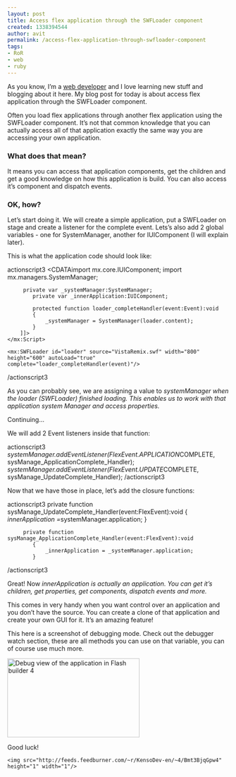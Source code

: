 ```yaml
---
layout: post
title: Access flex application through the SWFLoader component
created: 1338394544
author: avit
permalink: /access-flex-application-through-swfloader-component
tags:
- RoR
- web
- ruby
---
```

<p>As you know, I’m a <a href='http://www.kensodev.com/about-avi-tzurel/' target='_blank'>web developer</a> and I love learning new stuff and blogging about it here. My blog post for today is about access flex application through the SWFLoader component.</p>

<p>Often you load flex applications through another flex application using the SWFLoader component. It’s not that common knowledge that you can actually access all of that application exactly the same way you are accessing your own application. <h3>What does that mean?</h3> It means you can access that application components, get the children and get a good knowledge on how this application is build. You can also access it’s component and dispatch events. <h3>OK, how?</h3> Let’s start doing it. We will create a simple application, put a SWFLoader on stage and create a listener for the complete event. Lets’s also add 2 global variables - one for SystemManager, another for IUIComponent (I will explain later).</p>

<p>This is what the application code should look like:</p>

<p><span>actionscript3</span> <?xml version="1.0" encoding="utf-8"?> <mx:Application xmlns:mx="http://www.adobe.com/2006/mxml" layout="absolute" minWidth="955" minHeight="600"> <mx:Script> <<span>CDATA<span>import mx.core.IUIComponent; import mx.managers.SystemManager;</span></span></p>

<pre><code>		private var _systemManager:SystemManager;
		private var _innerApplication:IUIComponent;

		protected function loader_completeHandler(event:Event):void
		{
			_systemManager = SystemManager(loader.content);
		}
	]]&gt;
&lt;/mx:Script&gt;

&lt;mx:SWFLoader id=&quot;loader&quot; source=&quot;VistaRemix.swf&quot; width=&quot;800&quot; height=&quot;600&quot; autoLoad=&quot;true&quot; complete=&quot;loader_completeHandler(event)&quot;/&gt;</code></pre>

<p></mx:Application> <span>/actionscript3</span></p>

<p>As you can probably see, we are assigning a value to <em>systemManager when the loader (SWFLoader) finished loading. This enables us to work with that application system Manager and access properties.</em></p>

<p>Continuing…</p>

<p>We will add 2 Event listeners inside that function:</p>

<p><span>actionscript3</span> <em>systemManager.addEventListener(FlexEvent.APPLICATION</em>COMPLETE, sysManage_ApplicationComplete_Handler); <em>systemManager.addEventListener(FlexEvent.UPDATE</em>COMPLETE, sysManage_UpdateComplete_Handler); <span>/actionscript3</span></p>

<p>Now that we have those in place, let’s add the closure functions:</p>

<p><span>actionscript3</span> private function sysManage_UpdateComplete_Handler(event:FlexEvent):void { <em>innerApplication =</em>systemManager.application; }</p>

<pre><code>		private function sysManage_ApplicationComplete_Handler(event:FlexEvent):void
		{
			_innerApplication = _systemManager.application;
		}</code></pre>

<p><span>/actionscript3</span></p>

<p>Great! Now <em>innerApplication is actually an application. You can get it’s children, get properties, get components, dispatch events and more.</em></p>

<p>This comes in very handy when you want control over an application and you don’t have the source. You can create a clone of that application and create your own GUI for it. It’s an amazing feature!</p>

<p>This here is a screenshot of debugging mode. Check out the debugger watch section, these are all methods you can use on that variable, you can of course use much more.</p>
<a href='http://www.kensodev.com/2010/05/30/access-flex-application-through-the-swfloader-component/screen-shot-2010-05-30-at-7-23-21-pm/' rel='attachment wp-att-464'><img alt='Debug view of the application in Flash builder 4' class='aligncenter size-medium wp-image-464' height='179' src='http://www.kensodev.com/wp-content/uploads/2010/05/Screen-shot-2010-05-30-at-7.23.21-PM-e1275236766248-300x179.png' title='Debug view of the application in Flash builder 4' width='300' /></a>
<p>Good luck!</p>
      
    <img src="http://feeds.feedburner.com/~r/KensoDev-en/~4/Bmt3BjqGpw4" height="1" width="1"/>
